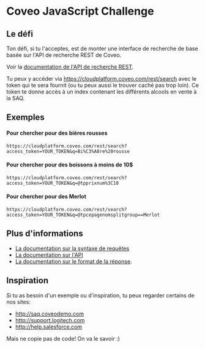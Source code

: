 # Coveo JavaScript Challenge
## Le défi ##
Ton défi, si tu l'acceptes, est de monter une interface de recherche de base basée sur l'API de recherche REST de Coveo.

Voir la [documentation de l'API de recherche REST](https://developers.coveo.com/display/SearchREST/Invoking+the+REST+Search+API).

Tu peux y accéder via https://cloudplatform.coveo.com/rest/search avec le token qui te sera fournit (ou tu peux aussi le trouver caché pas trop loin).
Ce token te donne accès à un index contenant les différents alcools en vente à la SAQ.

## Exemples
#### Pour chercher pour des bières rousses

    https://cloudplatform.coveo.com/rest/search?access_token=YOUR_TOKEN&q=Bi%C3%A8re%20rousse

#### Pour chercher pour des boissons à moins de 10$

    https://cloudplatform.coveo.com/rest/search?access_token=YOUR_TOKEN&q=@tpprixnum%3C10

#### Pour chercher pour des Merlot

    https://cloudplatform.coveo.com/rest/search?access_token=YOUR_TOKEN&q=@tpcepagenomsplitgroup==Merlot

## Plus d'informations

- [La documentation sur la syntaxe de requêtes](http://onlinehelp.coveo.com/en/ces/7.0/User/coveo_query_syntax_reference.htm)
- [La documentation sur l'API](https://developers.coveo.com/display/SearchREST/Query+Parameters)
- [La documentation sur le format de la réponse](https://developers.coveo.com/display/SearchREST/Query+Results).

## Inspiration
Si tu as besoin d'un exemple ou d'inspiration, tu peux regarder certains de nos sites:

* http://saq.coveodemo.com
* http://support.logitech.com
* http://help.salesforce.com

Mais ne copie pas de code! On va le savoir :)

